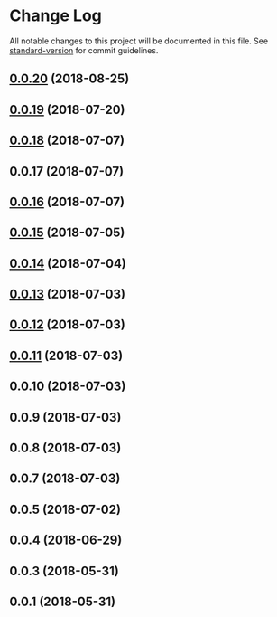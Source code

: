 # Change Log

All notable changes to this project will be documented in this file. See [standard-version](https://github.com/conventional-changelog/standard-version) for commit guidelines.

<a name="0.0.20"></a>
## [0.0.20](https://github.com/mmieluch/vue-bedrock/compare/v0.0.19...v0.0.20) (2018-08-25)



<a name="0.0.19"></a>
## [0.0.19](https://github.com/mmieluch/vue-bedrock/compare/v0.0.18...v0.0.19) (2018-07-20)



<a name="0.0.18"></a>
## [0.0.18](https://github.com/mmieluch/vue-bedrock/compare/v0.0.16...v0.0.18) (2018-07-07)



<a name="0.0.17"></a>
## 0.0.17 (2018-07-07)



<a name="0.0.16"></a>
## [0.0.16](https://github.com/mmieluch/vue-bedrock/compare/v0.0.15...v0.0.16) (2018-07-07)



<a name="0.0.15"></a>
## [0.0.15](https://github.com/mmieluch/vue-bedrock/compare/v0.0.14...v0.0.15) (2018-07-05)



<a name="0.0.14"></a>
## [0.0.14](https://github.com/mmieluch/vue-bedrock/compare/v0.0.13...v0.0.14) (2018-07-04)



<a name="0.0.13"></a>
## [0.0.13](https://github.com/mmieluch/vue-bedrock/compare/v0.0.12...v0.0.13) (2018-07-03)



<a name="0.0.12"></a>
## [0.0.12](https://github.com/mmieluch/vue-bedrock/compare/v0.0.11...v0.0.12) (2018-07-03)



<a name="0.0.11"></a>
## [0.0.11](https://github.com/mmieluch/vue-bedrock/compare/v0.0.10...v0.0.11) (2018-07-03)



<a name="0.0.10"></a>
## 0.0.10 (2018-07-03)



<a name="0.0.9"></a>
## 0.0.9 (2018-07-03)



<a name="0.0.8"></a>
## 0.0.8 (2018-07-03)



<a name="0.0.7"></a>
## 0.0.7 (2018-07-03)



<a name="0.0.5"></a>
## 0.0.5 (2018-07-02)



<a name="0.0.4"></a>
## 0.0.4 (2018-06-29)



<a name="0.0.3"></a>
## 0.0.3 (2018-05-31)



<a name="0.0.1"></a>
## 0.0.1 (2018-05-31)
